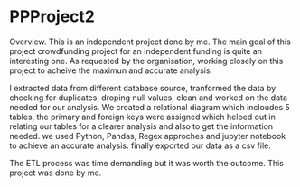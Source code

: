# PPProject2
Overview.
This is an independent project done by me. The main goal of this project crowdfunding project for an independent funding is quite an interesting one. As requested by the organisation, working closely on this project to acheive the maximun and accurate analysis.

I extracted data from different database source, tranformed the data by checking for duplicates, droping null values, clean and worked on the data needed for our analysis. We created a relational diagram which incloudes 5 tables, the primary and foreign keys were assigned which helped out in relating our tables for a clearer analysis and also to get the information needed. we used Python, Pandas, Regex approches and jupyter notebook to achieve an accurate analysis. finally exported our data as a csv file.

The ETL process was time demanding but it was worth the outcome.
This project was done by me. 
